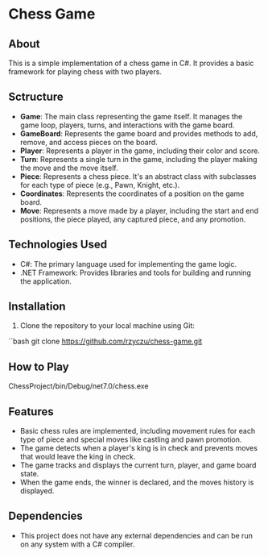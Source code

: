 # Chess Game

## About

This is a simple implementation of a chess game in C#. It provides a basic framework for playing chess with two players.

## Sctructure

- **Game**: The main class representing the game itself. It manages the game loop, players, turns, and interactions with the game board.
- **GameBoard**: Represents the game board and provides methods to add, remove, and access pieces on the board.
- **Player**: Represents a player in the game, including their color and score.
- **Turn**: Represents a single turn in the game, including the player making the move and the move itself.
- **Piece**: Represents a chess piece. It's an abstract class with subclasses for each type of piece (e.g., Pawn, Knight, etc.).
- **Coordinates**: Represents the coordinates of a position on the game board.
- **Move**: Represents a move made by a player, including the start and end positions, the piece played, any captured piece, and any promotion.

## Technologies Used

- C#: The primary language used for implementing the game logic.
- .NET Framework: Provides libraries and tools for building and running the application.



## Installation

1. Clone the repository to your local machine using Git:

``bash git clone https://github.com/rzyczu/chess-game.git

## How to Play

ChessProject/bin/Debug/net7.0/chess.exe

## Features

- Basic chess rules are implemented, including movement rules for each type of piece and special moves like castling and pawn promotion.
- The game detects when a player's king is in check and prevents moves that would leave the king in check.
- The game tracks and displays the current turn, player, and game board state.
- When the game ends, the winner is declared, and the moves history is displayed.

## Dependencies

- This project does not have any external dependencies and can be run on any system with a C# compiler.
